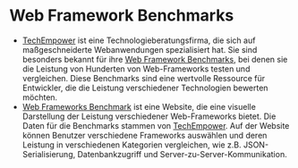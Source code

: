 # Web Framework Benchmarks
* [TechEmpower](https://www.techempower.com/) ist eine Technologieberatungsfirma, die sich auf maßgeschneiderte Webanwendungen spezialisiert hat. Sie sind besonders bekannt für ihre [Web Framework Benchmarks](https://www.techempower.com/benchmarks/), bei denen sie die Leistung von Hunderten von Web-Frameworks testen und vergleichen. Diese Benchmarks sind eine wertvolle Ressource für Entwickler, die die Leistung verschiedener Technologien bewerten möchten.
* [Web Frameworks Benchmark](https://web-frameworks-benchmark.netlify.app/) ist eine Website, die eine visuelle Darstellung der Leistung verschiedener Web-Frameworks bietet. Die Daten für die Benchmarks stammen von [TechEmpower](https://www.techempower.com/benchmarks/). Auf der Website können Benutzer verschiedene Frameworks auswählen und deren Leistung in verschiedenen Kategorien vergleichen, wie z.B. JSON-Serialisierung, Datenbankzugriff und Server-zu-Server-Kommunikation.